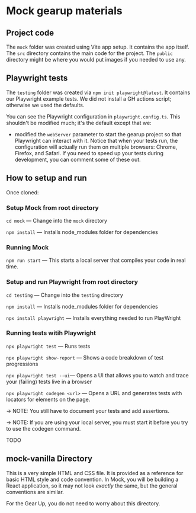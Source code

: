 # Mock gearup materials

## Project code

The `mock` folder was created using Vite app setup. It contains the app itself. The `src` directory contains the main code for the project. The `public` directory might be where you would put images if you needed to use any.

## Playwright tests

The `testing` folder was created via `npm init playwright@latest`. It contains our Playwright example tests. We did not install a GH actions script; otherwise we used the defaults. 

You can see the Playwright configuration in `playwright.config.ts`. This shouldn't be modified much; it's the default except that we:
* modified the `webServer` parameter to start the gearup project so that Playwright can interact with it. Notice that when your tests run, the configuration will actually run them on multiple browsers: Chrome, Firefox, and Safari. If you need to speed up your tests during development, you can comment some of these out.

## How to setup and run
Once cloned:

### Setup Mock from root directory
`cd mock` — Change into the `mock` directory

`npm install` — Installs node_modules folder for dependencies

### Running Mock
`npm run start` — This starts a local server that compiles your code in real time.

### Setup and run Playwright from root directory
`cd testing` — Change into the `testing` directory

`npm install` — Installs node_modules folder for dependencies

`npx install playwright` — Installs everything needed to run PlayWright

### Running tests witih Playwright
`npx playwright test` — Runs tests

`npx playwright show-report` — Shows a code breakdown of test progressions

`npx playwright test --ui`— Opens a UI that allows you to watch and trace your (failing) tests live in a browser

`npx playwright codegen <url>` — Opens a URL and generates tests with locators for elements on the page. 

-> NOTE: You still have to document your tests and add assertions. 

-> NOTE: If you are using your local server, you must start it before you try to use the codegen command.


TODO
## mock-vanilla Directory
This is a very simple HTML and CSS file. It is provided as a reference for basic HTML style and code convention. In Mock, you will be building a React application, so it may not look *exactly* the same, but the general conventions are similar.

For the Gear Up, you do not need to worry about this directory.
